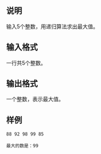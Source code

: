<h2>说明</h2>

输入$5$个整数，用递归算法求出最大值。
<h2>输入格式</h2>

一行共$5$个整数。

<h2>输出格式</h2>

一个整数，表示最大值。

<h2>样例</h2>
<pre><code class="language-input1">88 92 98 99 85</code></pre><pre><code class="language-output1">最大的数是：99</code></pre>
